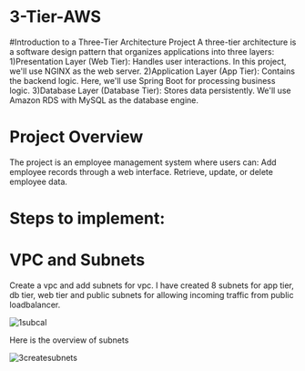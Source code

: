 # 3-Tier-AWS

#Introduction to a Three-Tier Architecture Project
A three-tier architecture is a software design pattern that organizes applications into three layers:
1)Presentation Layer (Web Tier): Handles user interactions. In this project, we'll use NGINX as the web server.
2)Application Layer (App Tier): Contains the backend logic. Here, we'll use Spring Boot for processing business logic.
3)Database Layer (Database Tier): Stores data persistently. We'll use Amazon RDS with MySQL as the database engine.

# Project Overview
The project is an employee management system where users can:
Add employee records through a web interface.
Retrieve, update, or delete employee data.

# Steps to implement:

# VPC and Subnets
Create a vpc and add subnets for vpc. I have created 8 subnets for app tier, db tier, web tier and public subnets for allowing incoming traffic from public loadbalancer.

![1subcal](https://github.com/user-attachments/assets/ce5e4d90-7a35-4f1f-8aab-89844233ceaf)

Here is the overview of subnets

![3createsubnets](https://github.com/user-attachments/assets/c7010f78-1221-43b2-b8d3-63e61c4178ef)
